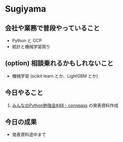 # Sugiyama

## 会社や業務で普段やっていること

- Python と GCP
- 統計と機械学習周り

## (option) 相談乗れるかもしれないこと

- 機械学習 (scikit learn とか、LightGBM とか)

## 今日やること

1. [みんなのPython勉強会#48 - connpass](https://startpython.connpass.com/event/124253/) の発表資料作成

## 今日の成果

- 発表資料途中まで
